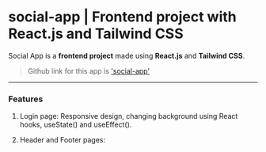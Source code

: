 # **social-app | Frontend project with React.js and Tailwind CSS**

Social App is a **frontend project** made using **React.js** and **Tailwind CSS**.
> Github link for this app is ['social-app'](https://github.com/soumyadip-cy/social-app)

---

### Features

1. Login page: Responsive design, changing background using React hooks, useState() and useEffect().

2. Header and Footer pages: 
